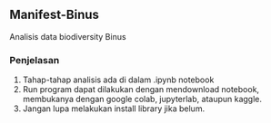 ## Manifest-Binus
Analisis data biodiversity Binus

### Penjelasan
1. Tahap-tahap analisis ada di dalam .ipynb notebook
2. Run program dapat dilakukan dengan mendownload notebook, membukanya dengan google colab, jupyterlab, ataupun kaggle.
3. Jangan lupa melakukan install library jika belum.
